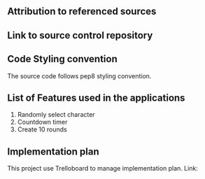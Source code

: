 ## Attribution to referenced sources

## Link to source control repository

## Code Styling convention
The source code follows pep8 styling convention.

## List of Features used in the applications
1. Randomly select character
2. Countdown timer
3. Create 10 rounds

## Implementation plan
This project use Trelloboard to manage implementation plan. Link:

